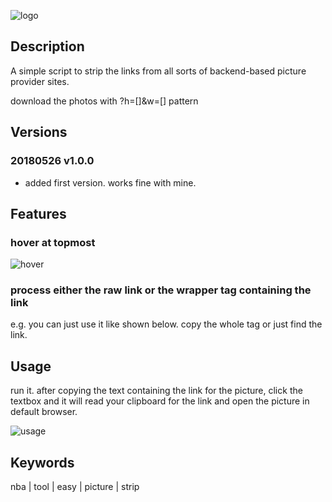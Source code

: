 ![logo](https://github.com/yo1995/Daily_GUI_Tools/raw/master/universal_link_converter/universal-access.png)

## Description

A simple script to strip the links from all sorts of backend-based picture provider sites.

download the photos with ?h=[]&w=[] pattern

## Versions

### 20180526 v1.0.0

- added first version. works fine with mine.

## Features

### hover at topmost

![hover](https://raw.githubusercontent.com/yo1995/Daily_GUI_Tools/master/universal_link_converter/hover.gif)

### process either the raw link or the wrapper tag containing the link

e.g. you can just use it like shown below. copy the whole tag or just find the link.

## Usage

run it. after copying the text containing the link for the picture, click the textbox and it will read your clipboard for the link and open the picture in default browser.

![usage](https://raw.githubusercontent.com/yo1995/Daily_GUI_Tools/master/universal_link_converter/usage.gif)


## Keywords

nba | tool | easy | picture | strip
